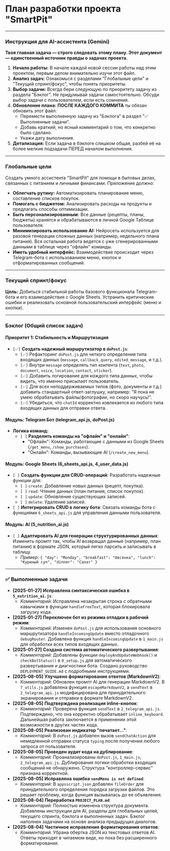# План разработки проекта "SmartPit"

---

### **Инструкция для AI-ассистента (Gemini)**

**Твоя главная задача — строго следовать этому плану. Этот документ — единственный источник правды о задачах проекта.**

1.  **Начало работы:** В начале каждой новой сессии работы над этим проектом, первым делом внимательно изучи этот файл.
2.  **Анализ задач:** Ознакомься с разделами "Глобальные цели" и "Текущий спринт/фокус", чтобы понять приоритеты.
3.  **Выбор задачи:** Всегда бери следующую по приоритету задачу из раздела "Бэклог". Не придумывай задачи самостоятельно. Обсуди выбор задачи с пользователем, если есть сомнения.
4.  **Обновление плана:** **ПОСЛЕ КАЖДОГО КОММИТА** ты обязан обновить этот файл:
    *   Перемести выполненную задачу из "Бэклога" в раздел "✅ Выполненные задачи".
    *   Добавь краткий, но ясный комментарий о том, что конкретно было сделано.
    *   Укажи дату выполнения.
5.  **Детализация:** Если задача в бэклоге слишком общая, разбей её на более мелкие подзадачи ПЕРЕД началом выполнения.

---

### **Глобальные цели**

Создать умного ассистента "SmartPit" для помощи в бытовых делах, связанных с питанием и личными финансами. Приложение должно:
*   **Облегчать рутину:** Автоматизировать планирование меню, составление списков покупок.
*   **Помогать с бюджетом:** Анализировать расходы на продукты и предлагать способы оптимизации.
*   **Быть персонализированным:** Все данные (рецепты, планы, бюджеты) хранятся и обрабатываются в личной Google Таблице пользователя.
*   **Минимизировать использование AI:** Нейросеть используется для разовой генерации сложных данных (например, недельного плана питания). Вся остальная работа ведется с уже сгенерированными данными в таблице через "офлайн" команды.
*   **Иметь удобный интерфейс:** Взаимодействие происходит через Telegram-бота с использованием меню, кнопок и отформатированных сообщений.

---

### **Текущий спринт/фокус**

**Цель:** Добиться стабильной работы базового функционала Telegram-бота и его взаимодействия с Google Sheets. Устранить критические ошибки и реализовать основной пользовательский интерфейс (меню и кнопки).

---

### **Бэклог (Общий список задач)**

#### **Приоритет 1: Стабильность и Маршрутизация**
*   `[✅]` **Создать надежный маршрутизатор в `doPost.js`**:
    *   `[✅]` Рефакторинг `doPost.js` для четкого определения типа входящих данных (`message`, `callback_query`, `edited_message`, и т.д.).
    *   `[✅]` Внутри `message` определять тип контента (`text`, `photo`, `document`, `voice`, `location`, `contact`, `sticker`).
    *   `[✅]` Добавить логирование для *каждого* типа данных, чтобы видеть, что именно присылает пользователь.
    *   `[✅]` Для всех неподдерживаемых типов (фото, документы и т.д.) добавить стандартный ответ-заглушку, например: "Я пока не умею обрабатывать файлы/фотографии, но скоро научусь!".
    *   `[✅]` Убедиться, что `chatId` корректно извлекается из любого типа входящих данных для отправки ответа.

#### **Модуль: Telegram Бот (telegram_api.js, doPost.js)**

*   **Логика команд:**
    *   `[ ]` **Разделить команды на "офлайн" и "онлайн"**:
        *   "Офлайн": Команды, работающие с данными из Google Sheets (`/get_menu`, `/show_purchases`).
        *   "Онлайн": Команды, вызывающие AI (`/create_new_menu`).

#### **Модуль: Google Sheets (6_sheets_api.js, 4_user_data.js)**

*   `[ ]` **Создать функции для CRUD-операций**: Разработать надежные функции для:
    *   `[ ]` `create`: Добавление новых данных (рецепт, покупка).
    *   `[ ]` `read`: Чтение данных (план питания, список покупок).
    *   `[ ]` `update`: Обновление существующих записей.
    *   `[ ]` `delete`: Удаление записей.
*   `[ ]` **Интегрировать CRUD в логику бота**: Связать команды бота с функциями `6_sheets_api.js` для управления данными пользователя.

#### **Модуль: AI (5_nutrition_ai.js)**

*   `[ ]` **Адаптировать AI для генерации структурированных данных**: Изменить промпт так, чтобы AI возвращал данные (например, план питания) в формате JSON, который легко парсить и записывать в таблицу.
    *   *Пример:* `{ "day": "Monday", "breakfast": "Овсянка", "lunch": "Куриный суп", "dinner": "Салат" }`

---

### **✅ Выполненные задачи**

*   **[2025-01-27]** **Исправлена синтаксическая ошибка в `5_nutrition_ai.js`**:
    *   *Комментарий:* Исправлена незакрытая строка с обратными кавычками в функции `handleFreeText`, которая блокировала загрузку кода.
*   **[2025-01-27]** **Переключен бот из режима отладки в рабочий режим**:
    *   *Комментарий:* Изменен `doPost.js` для использования основного маршрутизатора `handleIncomingUpdate` вместо отладочного `debugRouter`. Добавлена функция `handleIncomingUpdate` в `1_main.js` для обработки всех типов входящих данных.
*   **[2025-01-27]** **Создана система автоматического развертывания**:
    *   *Комментарий:* Добавлены функции `deployAndUpdateWebhook()` и `checkBotStatus()` в `0_setup.js` для автоматического развертывания и диагностики бота. Создано руководство `DEPLOYMENT_GUIDE.md` с подробными инструкциями.
*   **[2025-08-05]** **Улучшено форматирование ответов (MarkdownV2)**:
    *   *Комментарий:* Обновлен промпт AI для генерации MarkdownV2. В `7_utils.js` добавлена функция `escapeMarkdownV2`, а `sendText` в `2_telegram_api.js` модифицирована для принудительного экранирования и отправки в формате MarkdownV2.
*   **[2025-08-05]** **Подтверждена реализация inline-кнопок**:
    *   *Комментарий:* Проверена функция `sendText` в `2_telegram_api.js`. Подтверждено, что она корректно обрабатывает `inline_keyboard`. Дальнейшая работа заключается в применении этой возможности в других частях кода.
*   **[2025-08-05]** **Реализован индикатор "печатает..."**:
    *   *Комментарий:* В `doPost.js` добавлен вызов `sendChatAction` для немедленной отправки статуса `typing` после получения любого запроса от пользователя.
*   **[2025-08-05]** **Проведен аудит кода на дублирование**:
    *   *Комментарий:* Проанализированы `doPost.js`, `1_main.js`, `2_telegram_api.js`. Дублирования логики обработки входящих сообщений не обнаружено. Структура "контроллер-сервис" признана корректной.
*   **[2025-08-05]** **Исправлена ошибка `sendMenu is not defined`**:
    *   *Комментарий:* В `appsscript.json` добавлен `fileOrder` для принудительного определения порядка загрузки файлов. Это решает проблему, когда функция вызывалась до ее объявления.
*   **[2025-08-04]** **Переработка `PROJECT_PLAN.md`**:
    *   *Комментарий:* Полностью изменена структура документа. Добавлены инструкции для AI, разделы для глобальных целей, текущего спринта, бэклога и выполненных задач. Бэклог наполнен задачами на основе анализа предыдущих диалогов.
*   **[2025-08-04]** **Частичное исправление форматирования ответов**:
    *   *Комментарий:* Убрана обертка JSON из текстовых ответов AI. Ответы приходят в читаемом виде, но пока без расширенного форматирования.

